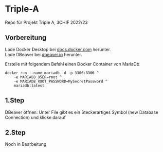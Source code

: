 # Triple-A
Repo für Projekt Triple A, 3CHIF 2022/23

## Vorbereitung

Lade Docker Desktop bei [docs.docker.com](https://docs.docker.com/desktop/install/windows-install/) herunter. <br>
Lade DBeaver bei [dbeaver.io](https://dbeaver.io/) herunter.

Erstelle mit folgendem Befehl einen Docker Container von MariaDb:

```
docker run --name mariadb -d -p 3306:3306 ^
    -e MARIADB_USER=root ^
    -e MARIADB_ROOT_PASSWORD=MySecretPassword ^
    mariadb:latest
```

## 1.Step
DBeaver öffnen:
Unter File gibt es ein Steckerartiges Symbol (new Database Connection) und klicke darauf

## 2.Step
Noch in Bearbeitung